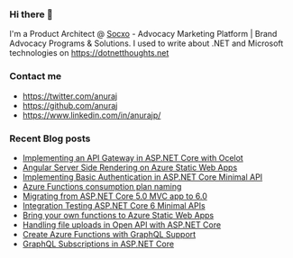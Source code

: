 ### Hi there 👋

I'm a Product Architect @ [Socxo](https://www.socxo.com/) - Advocacy Marketing Platform | Brand Advocacy Programs &amp; Solutions. I used to write about .NET and Microsoft technologies on https://dotnetthoughts.net

### Contact me
* https://twitter.com/anuraj
* https://github.com/anuraj
* https://www.linkedin.com/in/anurajp/

### Recent Blog posts
<!-- BLOGPOSTS:START -->
- [Implementing an API Gateway in ASP.NET Core with Ocelot](https://dotnetthoughts.net/implementing-api-gateway-in-aspnet-core-with-ocelot/)
- [Angular Server Side Rendering on Azure Static Web Apps](https://dotnetthoughts.net/angular-server-side-rendering-azure-static-webapps/)
- [Implementing Basic Authentication in ASP.NET Core Minimal API](https://dotnetthoughts.net/implementing-basic-authentication-in-minimal-webapi/)
- [Azure Functions consumption plan naming](https://dotnetthoughts.net/azure-functions-consumption-plan-naming/)
- [Migrating from ASP.NET Core 5.0 MVC app to 6.0](https://dotnetthoughts.net/migrating-aspnet-core5-mvc-app-to-aspnet-core6/)
- [Integration Testing ASP.NET Core 6 Minimal APIs](https://dotnetthoughts.net/dotnet-minimal-api-integration-testing/)
- [Bring your own functions to Azure Static Web Apps](https://dotnetthoughts.net/bring-your-own-functions-in-azure-static-webapps/)
- [Handling file uploads in Open API with ASP.NET Core](https://dotnetthoughts.net/handling-file-uploads-in-openapi-with-aspnet-core/)
- [Create Azure Functions with GraphQL Support](https://dotnetthoughts.net/create-azure-functions-with-graphql-support/)
- [GraphQL Subscriptions in ASP.NET Core](https://dotnetthoughts.net/graphql-subscription-in-aspnetcore/)
<!-- BLOGPOSTS:END -->
